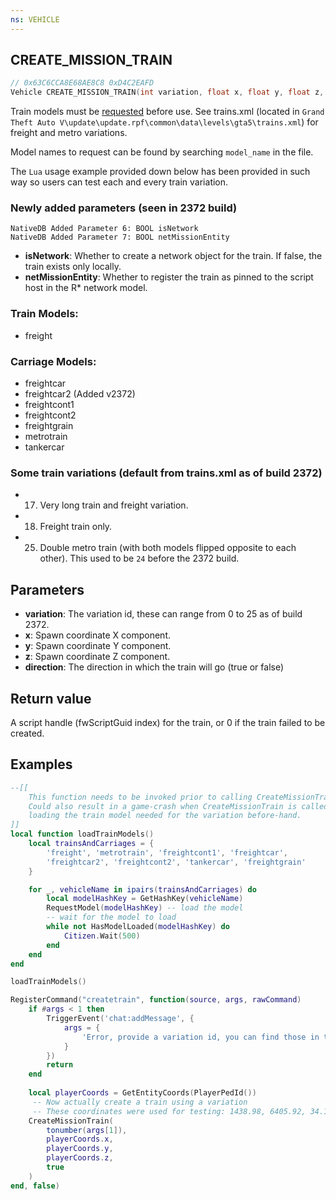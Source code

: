 ```yaml
---
ns: VEHICLE
---
```

## CREATE_MISSION_TRAIN

```c
// 0x63C6CCA8E68AE8C8 0xD4C2EAFD
Vehicle CREATE_MISSION_TRAIN(int variation, float x, float y, float z, BOOL direction);
```

Train models must be [requested](#_0x963D27A58DF860AC) before use. See trains.xml (located in `Grand Theft Auto V\update\update.rpf\common\data\levels\gta5\trains.xml`) for freight and metro variations.

Model names to request can be found by searching `model_name` in the file.

The `Lua` usage example provided down below has been provided in such way so users can test each and every train variation.

### Newly added parameters (seen in 2372 build)

```
NativeDB Added Parameter 6: BOOL isNetwork
NativeDB Added Parameter 7: BOOL netMissionEntity
```

* **isNetwork**: Whether to create a network object for the train. If false, the train exists only locally.
* **netMissionEntity**: Whether to register the train as pinned to the script host in the R* network model.

### Train Models:
* freight

### Carriage Models:
* freightcar
* freightcar2 (Added v2372)
* freightcont1
* freightcont2
* freightgrain
* metrotrain
* tankercar

### Some train variations (default from trains.xml as of build 2372)
* 17. Very long train and freight variation.
* 18. Freight train only.
* 25. Double metro train (with both models flipped opposite to each other). This used to be `24` before the 2372 build.

## Parameters
* **variation**: The variation id, these can range from 0 to 25 as of build 2372.
* **x**: Spawn coordinate X component.
* **y**: Spawn coordinate Y component.
* **z**: Spawn coordinate Z component.
* **direction**: The direction in which the train will go (true or false)

## Return value
A script handle (fwScriptGuid index) for the train, or 0 if the train failed to be created.

## Examples
```lua
--[[ 
    This function needs to be invoked prior to calling CreateMissionTrain  or the trains (as well as its carriages) won't spawn.
    Could also result in a game-crash when CreateMissionTrain is called without
    loading the train model needed for the variation before-hand.
]]
local function loadTrainModels()
    local trainsAndCarriages = {
        'freight', 'metrotrain', 'freightcont1', 'freightcar', 
        'freightcar2', 'freightcont2', 'tankercar', 'freightgrain'
    }

    for _, vehicleName in ipairs(trainsAndCarriages) do
        local modelHashKey = GetHashKey(vehicleName)
        RequestModel(modelHashKey) -- load the model
        -- wait for the model to load
        while not HasModelLoaded(modelHashKey) do
            Citizen.Wait(500)
        end
    end
end

loadTrainModels()

RegisterCommand("createtrain", function(source, args, rawCommand)
    if #args < 1 then
        TriggerEvent('chat:addMessage', {
            args = { 
                'Error, provide a variation id, you can find those in trains.xml. Variations range from 0 to 25.'
            }
        })
        return
    end
    
    local playerCoords = GetEntityCoords(PlayerPedId())
     -- Now actually create a train using a variation
     -- These coordinates were used for testing: 1438.98, 6405.92, 34.19
    CreateMissionTrain(
        tonumber(args[1]),
        playerCoords.x,
        playerCoords.y,
        playerCoords.z,
        true
    )
end, false)
```
